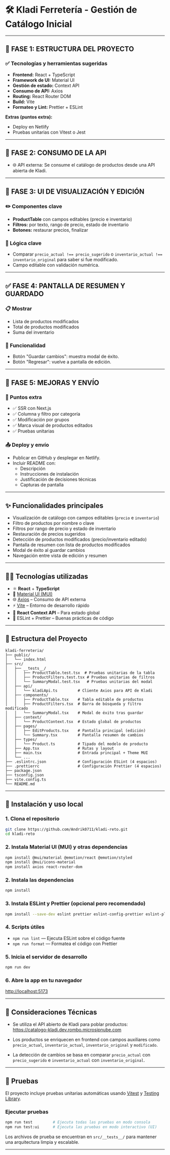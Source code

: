 # 🛠️ Kladi Ferretería - Gestión de Catálogo Inicial

---

## 🧱 FASE 1: ESTRUCTURA DEL PROYECTO

### ✅ Tecnologías y herramientas sugeridas

- **Frontend:** React + TypeScript
- **Framework de UI:** Material UI
- **Gestión de estado:** Context API
- **Consumo de API:** Axios
- **Routing:** React Router DOM
- **Build:** Vite
- **Formateo y Lint:** Prettier + ESLint

**Extras (puntos extra):**

<!-- - SSR con Next.js  -->

- Deploy en Netlify
- Pruebas unitarias con Vitest o Jest

---

## 🧩 FASE 2: CONSUMO DE LA API

- 🌐 API externa: Se consume el catálogo de productos desde una API abierta de Kladi.

---

## 🎨 FASE 3: UI DE VISUALIZACIÓN Y EDICIÓN

### ✏️ Componentes clave

- **ProductTable** con campos editables (precio e inventario)
- **Filtros:** por texto, rango de precio, estado de inventario
- **Botones:** restaurar precios, finalizar

### 🧮 Lógica clave

- Comparar `precio_actual !== precio_sugerido` o `inventario_actual !== inventario_original` para saber si fue modificado.
- Campo editable con validación numérica.

---

## ✅ FASE 4: PANTALLA DE RESUMEN Y GUARDADO

### 📋 Mostrar

- Lista de productos modificados
- Total de productos modificados
- Suma del inventario

### 🧩 Funcionalidad

- Botón "Guardar cambios": muestra modal de éxito.
- Botón "Regresar": vuelve a pantalla de edición.

---

## 🧪 FASE 5: MEJORAS Y ENVÍO

### 🏅 Puntos extra

- ✅ SSR con Next.js
- ✅ Columna y filtro por categoría
- ✅ Modificación por grupos
- ✅ Marca visual de productos editados
- ✅ Pruebas unitarias

### 📤 Deploy y envío

- Publicar en GitHub y desplegar en Netlify.
- Incluir README con:
    - Descripción
    - Instrucciones de instalación
    - Justificación de decisiones técnicas
    - Capturas de pantalla

---

## ✨ Funcionalidades principales

- Visualización de catálogo con campos editables (`precio` e `inventario`)
- Filtro de productos por nombre o clave
- Filtros por rango de precio y estado de inventario
- Restauración de precios sugeridos
- Detección de productos modificados (precio/inventario editado)
- Pantalla de resumen con lista de productos modificados
- Modal de éxito al guardar cambios
- Navegación entre vista de edición y resumen

---

## 🧑‍💻 Tecnologías utilizadas

- ⚛️ **React** + **TypeScript**
- 🎨 [Material UI (MUI)](https://mui.com/)
- 🌐 [Axios](https://axios-http.com/) – Consumo de API externa
- ⚡ [Vite](https://vitejs.dev/) – Entorno de desarrollo rápido
- 🧠 **React Context API** – Para estado global
- 🧪 ESLint + Prettier – Buenas prácticas de código

---

## 📁 Estructura del Proyecto

```
kladi-ferreteria/
├── public/
│   └── index.html
├── src/
│   ├── __tests__/
│   │   ├── ProductTable.test.tsx  # Pruebas unitarias de la tabla
│   │   ├── ProductFilters.test.tsx # Pruebas unitarias de filtros
│   │   └── SummaryModal.test.tsx   # Pruebas unitarias del modal
│   ├── api/
│   │   └── kladiApi.ts         # Cliente Axios para API de Kladi
│   ├── components/
│   │   ├── ProductTable.tsx    # Tabla editable de productos
│   │   ├── ProductFilters.tsx  # Barra de búsqueda y filtro modificado
│   │   └── SummaryModal.tsx    # Modal de éxito tras guardar
│   ├── context/
│   │   └── ProductContext.tsx  # Estado global de productos
│   ├── pages/
│   │   ├── EditProducts.tsx    # Pantalla principal (edición)
│   │   └── Summary.tsx         # Pantalla resumen de cambios
│   ├── types/
│   │   └── Product.ts          # Tipado del modelo de producto
│   ├── App.tsx                 # Rutas y layout
│   ├── main.tsx                # Entrada principal + Theme MUI
│   └── ...
├── .eslintrc.json              # Configuración ESLint (4 espacios)
├── .prettierrc                 # Configuración Prettier (4 espacios)
├── package.json
├── tsconfig.json
├── vite.config.ts
└── README.md
```

---

## 🚀 Instalación y uso local

### 1. Clona el repositorio

```bash
git clone https://github.com/Andrik0711/kladi-reto.git
cd kladi-reto
```

### 2. Instala Material UI (MUI) y otras dependencias

```bash
npm install @mui/material @emotion/react @emotion/styled
npm install @mui/icons-material
npm install axios react-router-dom
```

### 2. Instala las dependencias

```bash
npm install
```

### 3. Instala ESLint y Prettier (opcional pero recomendado)

```bash
npm install --save-dev eslint prettier eslint-config-prettier eslint-plugin-react eslint-plugin-react-hooks @typescript-eslint/eslint-plugin @typescript-eslint/parser
```

### 4. Scripts útiles

- `npm run lint` — Ejecuta ESLint sobre el código fuente
- `npm run format` — Formatea el código con Prettier

### 5. Inicia el servidor de desarrollo

```bash
npm run dev
```

### 6. Abre la app en tu navegador

[http://localhost:5173](http://localhost:5173)

---

## 📌 Consideraciones Técnicas

- Se utiliza el API abierto de Kladi para poblar productos:  
  https://catalogo-kladi.dev.rombo.microsipnube.com

- Los productos se enriquecen en frontend con campos auxiliares como `precio_actual`, `inventario_actual`, `inventario_original` y `modificado`.

- La detección de cambios se basa en comparar `precio_actual` con `precio_sugerido` e `inventario_actual` con `inventario_original`.

---

## 🧪 Pruebas

El proyecto incluye pruebas unitarias automáticas usando [Vitest](https://vitest.dev/) y [Testing Library](https://testing-library.com/).

### Ejecutar pruebas

```bash
npm run test         # Ejecuta todas las pruebas en modo consola
npm run test:ui      # Ejecuta las pruebas en modo interactivo (UI)
```

Los archivos de prueba se encuentran en `src/__tests__/` para mantener una arquitectura limpia y escalable.

---
